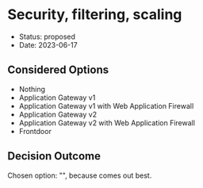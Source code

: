 # Security, filtering, scaling

* Status: proposed
* Date: 2023-06-17

## Considered Options

* Nothing
* Application Gateway v1
* Application Gateway v1 with Web Application Firewall
* Application Gateway v2
* Application Gateway v2 with Web Application Firewall
* Frontdoor

## Decision Outcome

Chosen option: "", because comes out best.
